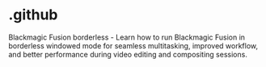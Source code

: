 # .github
Blackmagic Fusion borderless - Learn how to run Blackmagic Fusion in borderless windowed mode for seamless multitasking, improved workflow, and better performance during video editing and compositing sessions.
